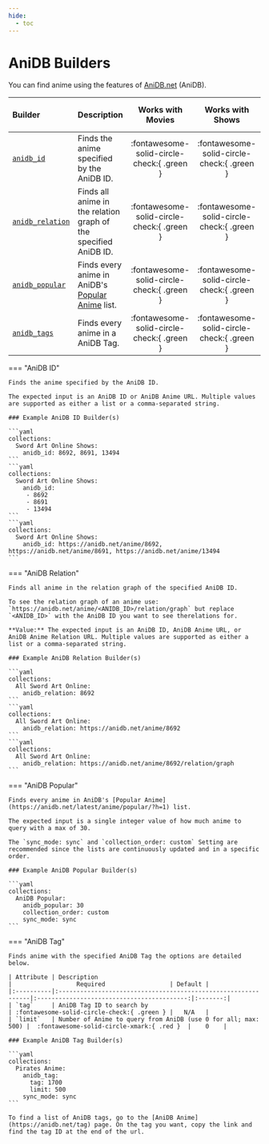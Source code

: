 ```yaml
---
hide:
  - toc
---
```

# AniDB Builders

You can find anime using the features of [AniDB.net](https://anidb.net/) (AniDB).

| Builder                             | Description                                                                                     |             Works with Movies              |              Works with Shows              |    Works with Playlists and Custom Sort    |
|:------------------------------------|:------------------------------------------------------------------------------------------------|:------------------------------------------:|:------------------------------------------:|:------------------------------------------:|
| [`anidb_id`](#anidb-id)             | Finds the anime specified by the AniDB ID.                                                      | :fontawesome-solid-circle-check:{ .green } | :fontawesome-solid-circle-check:{ .green } |  :fontawesome-solid-circle-xmark:{ .red }  |
| [`anidb_relation`](#anidb-relation) | Finds all anime in the relation graph of the specified AniDB ID.                                | :fontawesome-solid-circle-check:{ .green } | :fontawesome-solid-circle-check:{ .green } |  :fontawesome-solid-circle-xmark:{ .red }  |
| [`anidb_popular`](#anidb-popular)   | Finds every anime in AniDB's [Popular Anime](https://anidb.net/latest/anime/popular/?h=1) list. | :fontawesome-solid-circle-check:{ .green } | :fontawesome-solid-circle-check:{ .green } | :fontawesome-solid-circle-check:{ .green } |
| [`anidb_tags`](#anidb-tag)          | Finds every anime in a AniDB Tag.                                                               | :fontawesome-solid-circle-check:{ .green } | :fontawesome-solid-circle-check:{ .green } |  :fontawesome-solid-circle-xmark:{ .red }  |


=== "AniDB ID"

    Finds the anime specified by the AniDB ID.
    
    The expected input is an AniDB ID or AniDB Anime URL. Multiple values are supported as either a list or a comma-separated string.
    
    ### Example AniDB ID Builder(s)

    ```yaml
    collections:
      Sword Art Online Shows:
        anidb_id: 8692, 8691, 13494
    ```
    ```yaml
    collections:
      Sword Art Online Shows:
        anidb_id: 
         - 8692
         - 8691
         - 13494
    ```
    ```yaml
    collections:
      Sword Art Online Shows:
        anidb_id: https://anidb.net/anime/8692, https://anidb.net/anime/8691, https://anidb.net/anime/13494
    ```

=== "AniDB Relation"

    Finds all anime in the relation graph of the specified AniDB ID.
    
    To see the relation graph of an anime use: `https://anidb.net/anime/<ANIDB_ID>/relation/graph` but replace `<ANIDB_ID>` with the AniDB ID you want to see therelations for.
    
    **Value:** The expected input is an AniDB ID, AniDB Anime URL, or AniDB Anime Relation URL. Multiple values are supported as either a list or a comma-separated string.
    
    ### Example AniDB Relation Builder(s)

    ```yaml
    collections:
      All Sword Art Online:
        anidb_relation: 8692
    ```
    ```yaml
    collections:
      All Sword Art Online:
        anidb_relation: https://anidb.net/anime/8692
    ```
    ```yaml
    collections:
      All Sword Art Online:
        anidb_relation: https://anidb.net/anime/8692/relation/graph
    ```

=== "AniDB Popular"
    
    Finds every anime in AniDB's [Popular Anime](https://anidb.net/latest/anime/popular/?h=1) list.
    
    The expected input is a single integer value of how much anime to query with a max of 30.
    
    The `sync_mode: sync` and `collection_order: custom` Setting are recommended since the lists are continuously updated and in a specific order. 
    
    ### Example AniDB Popular Builder(s)

    ```yaml
    collections:
      AniDB Popular:
        anidb_popular: 30
        collection_order: custom
        sync_mode: sync
    ```

=== "AniDB Tag"

    Finds anime with the specified AniDB Tag the options are detailed below. 
    
    | Attribute | Description                                                   |                  Required                  | Default |
    |:----------|:--------------------------------------------------------------|:------------------------------------------:|:-------:|
    | `tag`     | AniDB Tag ID to search by                                     | :fontawesome-solid-circle-check:{ .green } |   N/A   |
    | `limit`   | Number of Anime to query from AniDB (use 0 for all; max: 500) |  :fontawesome-solid-circle-xmark:{ .red }  |    0    |

    ### Example AniDB Tag Builder(s)

    ```yaml
    collections:
      Pirates Anime:
        anidb_tag:
          tag: 1700
          limit: 500
        sync_mode: sync
    ```
    
    To find a list of AniDB tags, go to the [AniDB Anime](https://anidb.net/tag) page. On the tag you want, copy the link and find the tag ID at the end of the url.
